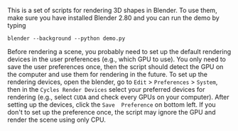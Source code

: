 This is a set of scripts for rendering 3D shapes in Blender. To use them, make sure you have installed Blender 2.80 and you can run the demo by typing 
```
blender --background --python demo.py
```

Before rendering a scene, you probably need to set up the default rendering devices in the user preferences (e.g., which GPU to use). You only need to save the user preferences once, then the script should detect the GPU on the computer and use them for rendering in the future. To set up the rendering devices, open the blender, go to `Edit` > `Preferences` > `System`, then in the `Cycles Render Devices` select your preferred devices for rendering (e.g., select `CUDA` and check every GPUs on your computer). After setting up the devices, click the `Save  Preference` on bottom left. If you don't to set up the preference once, the script may ignore the GPU and render the scene using only CPU.
